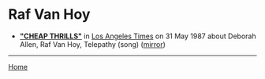 # Raf Van Hoy

 - [**"CHEAP THRILLS"**](https://www.latimes.com/archives/la-xpm-1987-05-31-ca-9135-story.html) in [Los Angeles Times](https://www.latimes.com/) on 31 May 1987 about Deborah Allen, Raf Van Hoy, Telepathy (song) ([mirror](https://web.archive.org/web/*/https://www.latimes.com/archives/la-xpm-1987-05-31-ca-9135-story.html))

----

[Home](../)
